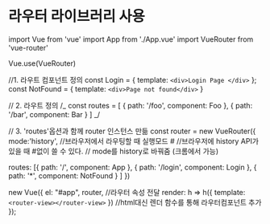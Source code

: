 # 라우터 라이브러리 사용

import Vue from 'vue'
import App from './App.vue'
import VueRouter from 'vue-router'

Vue.use(VueRouter)

//1. 라우트 컴포넌트 정의
const Login = {
template: `<div>Login Page </div>`
};
const NotFound = {
template: `<div>Page not found</div>`
}

// 2. 라우트 정의
/_
const routes = [
{ path: '/foo', component: Foo },
{ path: '/bar', component: Bar }
]
_/

// 3. 'routes'옵션과 함께 router 인스턴스 만듦
const router = new VueRouter({
mode:'history',
//브라우저에서 라우팅할 때 실행모드 #
//브라우저에 history API가 있을 때 #없이 쓸 수 있다.
// mode를 history로 바꿔줌 (크롬에서 가능)

routes: [{
path: '/',
component: App
},
{
path: '/login',
component: Login
},
{
path: '*',
component: NotFound
}
]
})

new Vue({
el: "#app",
router, //라우터 속성 전달
render: h => h({
template: `<router-view></router-view>`
}) //html대신 렌더 함수를 통해 라우터컴포넌트 추가
});
